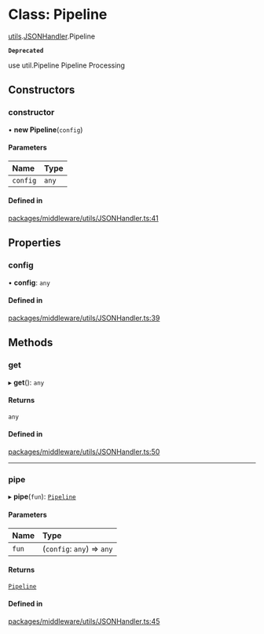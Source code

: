 # Class: Pipeline

[utils](../modules/utils.md).[JSONHandler](../modules/utils.JSONHandler.md).Pipeline

**`Deprecated`**

use util.Pipeline
Pipeline Processing


## Constructors

### constructor

• **new Pipeline**(`config`)

#### Parameters

| Name | Type |
| :------ | :------ |
| `config` | `any` |

#### Defined in

[packages/middleware/utils/JSONHandler.ts:41](https://github.com/Shiotsukikaedesari/vis-three/blob/2f5203e6/packages/middleware/utils/JSONHandler.ts#L41)

## Properties

### config

• **config**: `any`

#### Defined in

[packages/middleware/utils/JSONHandler.ts:39](https://github.com/Shiotsukikaedesari/vis-three/blob/2f5203e6/packages/middleware/utils/JSONHandler.ts#L39)

## Methods

### get

▸ **get**(): `any`

#### Returns

`any`

#### Defined in

[packages/middleware/utils/JSONHandler.ts:50](https://github.com/Shiotsukikaedesari/vis-three/blob/2f5203e6/packages/middleware/utils/JSONHandler.ts#L50)

___

### pipe

▸ **pipe**(`fun`): [`Pipeline`](utils.JSONHandler.Pipeline.md)

#### Parameters

| Name | Type |
| :------ | :------ |
| `fun` | (`config`: `any`) => `any` |

#### Returns

[`Pipeline`](utils.JSONHandler.Pipeline.md)

#### Defined in

[packages/middleware/utils/JSONHandler.ts:45](https://github.com/Shiotsukikaedesari/vis-three/blob/2f5203e6/packages/middleware/utils/JSONHandler.ts#L45)
